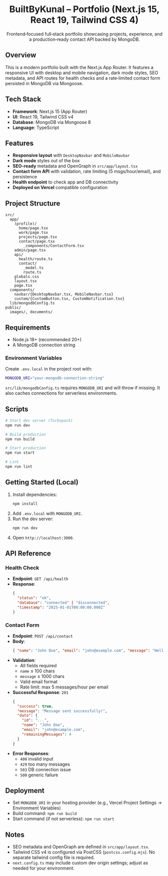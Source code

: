<div align="center">

# BuiltByKunal – Portfolio (Next.js 15, React 19, Tailwind CSS 4)

Frontend‑focused full‑stack portfolio showcasing projects, experience, and a production‑ready contact API backed by MongoDB.

</div>

## Overview

This is a modern portfolio built with the Next.js App Router. It features a responsive UI with desktop and mobile navigation, dark mode styles, SEO metadata, and API routes for health checks and a rate‑limited contact form persisted in MongoDB via Mongoose.

## Tech Stack

- **Framework**: Next.js 15 (App Router)
- **UI**: React 19, Tailwind CSS v4
- **Database**: MongoDB via Mongoose 8
- **Language**: TypeScript

## Features

- **Responsive layout** with `DesktopNavbar` and `MobileNavbar`
- **Dark mode** styles out of the box
- **SEO-ready** metadata and OpenGraph in `src/app/layout.tsx`
- **Contact form API** with validation, rate limiting (5 msgs/hour/email), and persistence
- **Health endpoint** to check app and DB connectivity
- **Deployed on Vercel** compatible configuration

## Project Structure

```text
src/
  app/
    (profile)/
      home/page.tsx
      work/page.tsx
      projects/page.tsx
      contact/page.tsx
        _components/ContactForm.tsx
    admin/page.tsx
    api/
      health/route.ts
      contact/
        _model.ts
        route.ts
    globals.css
    layout.tsx
    page.tsx
  components/
    navbar/{DesktopNavbar.tsx, MobileNavbar.tsx}
    custom/{CustomButton.tsx, CustomNotification.tsx}
  lib/mongodbConfig.ts
public/
  images/, documents/
```

## Requirements

- Node.js 18+ (recommended 20+)
- A MongoDB connection string

### Environment Variables

Create `.env.local` in the project root with:

```bash
MONGODB_URI="your-mongodb-connection-string"
```

`src/lib/mongodbConfig.ts` requires `MONGODB_URI` and will throw if missing. It also caches connections for serverless environments.

## Scripts

```bash
# Start dev server (Turbopack)
npm run dev

# Build production
npm run build

# Start production
npm run start

# Lint
npm run lint
```

## Getting Started (Local)

1. Install dependencies:
   ```bash
   npm install
   ```
2. Add `.env.local` with `MONGODB_URI`.
3. Run the dev server:
   ```bash
   npm run dev
   ```
4. Open `http://localhost:3000`.

## API Reference

### Health Check
- **Endpoint**: `GET /api/health`
- **Response**:
  ```json
  {
    "status": "ok",
    "database": "connected" | "disconnected",
    "timestamp": "2025-01-01T00:00:00.000Z"
  }
  ```

### Contact Form
- **Endpoint**: `POST /api/contact`
- **Body**:
  ```json
  { "name": "John Doe", "email": "john@example.com", "message": "Hello!" }
  ```
- **Validation**:
  - All fields required
  - `name` ≤ 100 chars
  - `message` ≤ 1000 chars
  - Valid email format
  - Rate limit: max 5 messages/hour per email
- **Successful Response**: `201`
  ```json
  {
    "success": true,
    "message": "Message sent successfully!",
    "data": {
      "id": "...",
      "name": "John Doe",
      "email": "john@example.com",
      "remainingMessages": 4
    }
  }
  ```
- **Error Responses**:
  - `400` invalid input
  - `429` too many messages
  - `503` DB connection issue
  - `500` generic failure

## Deployment

- Set `MONGODB_URI` in your hosting provider (e.g., Vercel Project Settings → Environment Variables)
- Build command: `npm run build`
- Start command (if not serverless): `npm run start`

## Notes

- SEO metadata and OpenGraph are defined in `src/app/layout.tsx`.
- Tailwind CSS v4 is configured via PostCSS (`postcss.config.mjs`). No separate tailwind config file is required.
- `next.config.ts` may include custom dev origin settings; adjust as needed for your environment.

